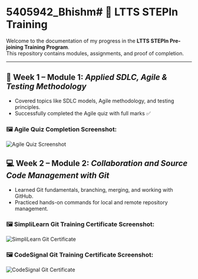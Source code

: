 # 5405942_Bhishm# 💼 LTTS STEPIn Training

Welcome to the documentation of my progress in the **LTTS STEPIn Pre-joining Training Program**.  
This repository contains modules, assignments, and proof of completion.

---

## 📘 Week 1 – Module 1: *Applied SDLC, Agile & Testing Methodology*

- Covered topics like SDLC models, Agile methodology, and testing principles.
- Successfully completed the Agile quiz with full marks ✅

### 🖼️ Agile Quiz Completion Screenshot:

![Agile Quiz Screenshot](LTTS_training/SDLC/Agile_completion.png)


## 💻 Week 2 – Module 2: *Collaboration and Source Code Management with Git*

- Learned Git fundamentals, branching, merging, and working with GitHub.
- Practiced hands-on commands for local and remote repository management.

### 🖼️ SimpliLearn Git Training Certificate Screenshot:

![SimpliLearn Git Certificate](LTTS_training/git_training/Git_training_simplilearn.png)

### 🖼️ CodeSignal Git Training Certificate Screenshot:

![CodeSignal Git Certificate](LTTS_training/git_training/git_basics_codesignal.png)
